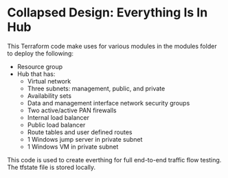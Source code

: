 # Collapsed Design: Everything Is In Hub

This Terraform code make uses for various modules in the modules folder to deploy the following:
- Resource group
- Hub that has:
  - Virtual network
  - Three subnets: management, public, and private
  - Availability sets
  - Data and management interface network security groups
  - Two active/active PAN firewalls
  - Internal load balancer
  - Public load balancer
  - Route tables and user defined routes
  - 1 Windows jump server in private subnet
  - 1 Windows VM in private subnet

This code is used to create everthing for full end-to-end traffic flow testing. The tfstate file is stored locally.
